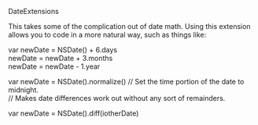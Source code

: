 DateExtensions

This takes some of the complication out of date math. Using
this extension allows you to code in a more natural way,
such as things like:

var newDate = NSDate() + 6.days<br/>
newDate = newDate + 3.months<br/>
newDate = newDate - 1.year

var newDate = NSDate().normalize()  // Set the time portion of the date to midnight.<br/> 
	// Makes date differences work out without any sort of remainders.

var newDate = NSDate().diff(iotherDate)
